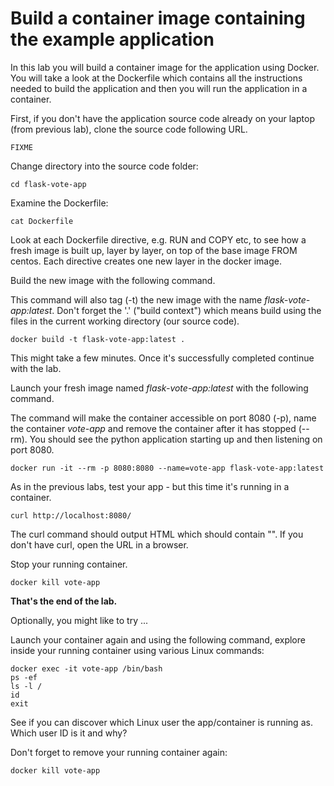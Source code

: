 # Build a container image containing the example application

In this lab you will build a container image for the application using Docker. You will take a look at the Dockerfile which contains 
all the instructions needed to build the application and then you will run the application in a container. 

First, if you don't have the application source code already on your laptop (from previous lab),
clone the source code following URL.

```
FIXME
```

Change directory into the source code folder:

```
cd flask-vote-app
```

Examine the Dockerfile:

```
cat Dockerfile
```

Look at each Dockerfile directive, e.g. RUN and COPY etc, to see how a fresh image is built up, layer by layer, on top of the base image FROM centos.  Each directive creates one new layer in the docker image. 

Build the new image with the following command.

This command will also tag (-t) the new image with the name _flask-vote-app:latest_.
Don't forget the '.' ("build context") which means build using the files in the current working directory (our source code). 

```
docker build -t flask-vote-app:latest .
```

This might take a few minutes. Once it's successfully completed continue with the lab.

Launch your fresh image named _flask-vote-app:latest_ with the following command. 

The command will make the container accessible on port 8080 (-p), name the container _vote-app_ and remove the container after it has stopped (--rm).   You should see the python application starting up and then listening on port 8080.

```
docker run -it --rm -p 8080:8080 --name=vote-app flask-vote-app:latest
```

As in the previous labs, test your app - but this time it's running in a container.

```
curl http://localhost:8080/
```

The curl command should output HTML which should contain "<title>Favourite Linux distribution</title>". 
If you don't have curl, open the URL in a browser.

Stop your running container.

```
docker kill vote-app 
```

**That's the end of the lab.**

Optionally, you might like to try ...

Launch your container again and using the following command, explore inside your running container using various Linux commands:

```
docker exec -it vote-app /bin/bash
ps -ef
ls -l /
id
exit
```

See if you can discover which Linux user the app/container is running as.  Which user ID is it and why? 

Don't forget to remove your running container again:

```
docker kill vote-app 
```

